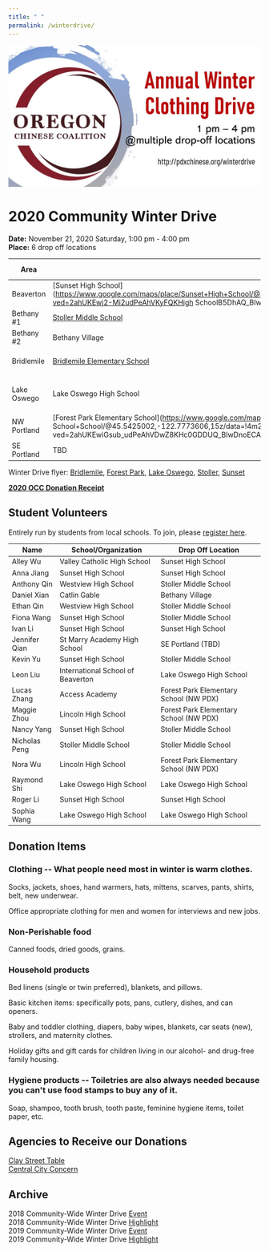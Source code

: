 ```yaml
---
title: " "
permalink: /winterdrive/
---
```

<p><img src="/assets/images/activities/winter_drive_banner.jpg"></p>  

# 2020 Community Winter Drive  
**Date:** November 21, 2020 Saturday, 1:00 pm - 4:00 pm  
**Place:** 6 drop off locations  

| Area | School | Spot if Specified |
| --- | --- | --- |
| Beaverton | [Sunset High School](https://www.google.com/maps/place/Sunset+High+School/@45.5281211,-122.8205103,15z/data=!4m2!3m1!1s0x0:0xee13c5fd283ea1a8?ved=2ahUKEwj2-Mi2udPeAhVKyFQKHigh SchoolB5DhAQ_BIwCnoECAUQCA) | Parking lot next to NW Cornell Rd|
| Bethany #1 | [Stoller Middle School](https://www.google.com/maps/place/Stoller+Middle+School/@45.557277,-122.822358,15z/data=!4m2!3m1!1s0x0:0x8ed51b34f0447f22?ved=2ahUKEwj43-zdudPeAhVO7VQKHe5DBqkQ_BIwD3oECAYQCA) | |
| Bethany #2 | Bethany Village | [Outside Walgreens](https://www.google.com/maps/place/Walgreens/@45.555242,-122.836414,17.25z/data=!4m5!3m4!1s0x0:0x13e6b71d8ca8bcde!8m2!3d45.5551922!4d-122.8352382) |
| Bridlemile | [Bridlemile Elementary School](https://www.google.com/maps/place/Bridlemile+Elementary+School/@45.4938972,-122.7394808,15z/data=!4m5!3m4!1s0x0:0x8fddf0e8820345a8!8m2!3d45.49172!4d-122.7242933) | Hamilton Park Playground |
| Lake Oswego | Lake Oswego High School | [Westlake Park (next to play structure)](https://www.google.com/maps/place/Westlake+Park/@45.4240433,-122.738775,16z/data=!4m5!3m4!1s0x0:0xf92db3a1fa94a97e!8m2!3d45.4253979!4d-122.726774) |
| NW Portland | [Forest Park Elementary School](https://www.google.com/maps/place/Forest+Park+Elementary School+School/@45.5425002,-122.7773606,15z/data=!4m2!3m1!1s0x0:0x539640c237e4d9fb?ved=2ahUKEwiGsub_udPeAhVDwZ8KHc0GDDUQ_BIwDnoECAYQCA) | |
| SE Portland | TBD | |

Winter Drive flyer: [Bridlemile](/assets/images/activities/2019_flyer_bridlemile.jpg), [Forest Park](/assets/images/activities/2019_flyer_fpe.jpg), [Lake Oswego](/assets/images/activities/2019_flyer_lo.jpg), [Stoller](/assets/images/activities/2019_flyer_stoller.jpg), [Sunset](/assets/images/activities/2019_flyer_sunset.jpg)

**[2020 OCC Donation Receipt](/assets/images/activities/occ_donation_receipt_2020.pdf)**

## Student Volunteers

Entirely run by students from local schools. To join, please [register here](https://docs.google.com/forms/d/e/1FAIpQLScNv3SAGXxOYZFPEJMtfDZnlTVV7GHj8dxl6AWPjlyQeC9HDg/viewform?usp=sf_link).

| Name | School/Organization | Drop Off Location |
| --- | --- | --- |
| Alley Wu | Valley Catholic High School | Sunset High School |
| Anna Jiang | Sunset High School | Sunset High School |
| Anthony Qin | Westview High School | Stoller Middle School |
| Daniel Xian | Catlin Gable | Bethany Village |
| Ethan Qin | Westview High School | Stoller Middle School |
| Fiona Wang | Sunset High School | Stoller Middle School |
| Ivan Li | Sunset High School | Sunset High School |
| Jennifer Qian | St Marry Academy High School | SE Portland (TBD) |
| Kevin Yu | Sunset High School | Stoller Middle School |
| Leon Liu | International School of Beaverton | Lake Oswego High School |
| Lucas Zhang | Access Academy | Forest Park Elementary School (NW PDX) |
| Maggie Zhou | Lincoln High School | Forest Park Elementary School (NW PDX) |
| Nancy Yang | Sunset High School | Stoller Middle School |
| Nicholas Peng | Stoller Middle School | Stoller Middle School |
| Nora Wu | Lincoln High School | Forest Park Elementary School (NW PDX) |
| Raymond Shi | Lake Oswego High School | Lake Oswego High School |
| Roger Li | Sunset High School | Sunset High School |
| Sophia Wang | Lake Oswego High School | Lake Oswego High School |


## Donation Items

### Clothing -- What people need most in winter is warm clothes.

Socks, jackets, shoes, hand warmers, hats, mittens, scarves, pants, shirts, belt, new underwear.

Office appropriate clothing for men and women for interviews and new jobs.

### Non-Perishable food

Canned foods, dried goods, grains.

### Household products

Bed linens (single or twin preferred), blankets, and pillows.

Basic kitchen items: specifically pots, pans, cutlery, dishes, and can openers.

Baby and toddler clothing, diapers, baby wipes, blankets, car seats (new), strollers, and maternity clothes.

Holiday gifts and gift cards for children living in our alcohol- and drug-free family housing.

### Hygiene products -- Toiletries are also always needed because you can't use food stamps to buy any of it.

Soap, shampoo, tooth brush, tooth paste, feminine hygiene items, toilet paper, etc.

## Agencies to Receive our Donations

[Clay Street Table](http://claystreettable.org/)  
[Central City Concern](http://www.centralcityconcern.org/)  

## Archive

2018 Community-Wide Winter Drive [Event](/assets/pdf/community-winter-drive-2018.pdf)  
2018 Community-Wide Winter Drive [Highlight](http://pdxchinese.org/winter-drive-2018/)  
2019 Community-Wide Winter Drive [Event](/assets/pdf/community-winter-drive-2019.pdf)  
2019 Community-Wide Winter Drive [Highlight](http://pdxchinese.org/winter-drive-2019/)  

